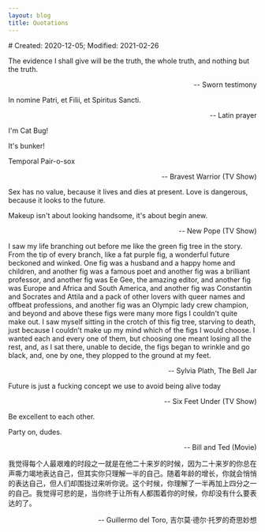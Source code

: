 ```yaml
---
layout: blog
title: Quotations
---
```

<span class="hidden-text"># Created: 2020-12-05; Modified: 2021-02-26</span>

The evidence I shall give will be the truth, the whole truth, and nothing but the truth.

<p align="right">-- Sworn testimony</p>

In nomine Patri, et Filii, et Spiritus Sancti.

<p align="right">-- Latin prayer</p>

I'm Cat Bug!

It's bunker!

Temporal Pair-o-sox

<p align="right">-- Bravest Warrior (TV Show)</p>

Sex has no value, because it lives and dies at present. Love is dangerous, because it looks to the future.

Makeup isn't about looking handsome, it's about begin anew.

<p align="right">-- New Pope (TV Show)</p>

I saw my life branching out before me like the green fig tree in the story. From the tip of every branch, like a fat purple fig, a wonderful future beckoned and winked. One fig was a husband and a happy home and children, and another fig was a famous poet and another fig was a brilliant professor, and another fig was Ee Gee, the amazing editor, and another fig was Europe and Africa and South America, and another fig was Constantin and Socrates and Attila and a pack of other lovers with queer names and offbeat professions, and another fig was an Olympic lady crew champion, and beyond and above these figs were many more figs I couldn't quite make out. I saw myself sitting in the crotch of this fig tree, starving to death, just because I couldn't make up my mind which of the figs I would choose. I wanted each and every one of them, but choosing one meant losing all the rest, and, as I sat there, unable to decide, the figs began to wrinkle and go black, and, one by one, they plopped to the ground at my feet.

<p align="right">-- Sylvia Plath, The Bell Jar</p>

Future is just a fucking concept we use to avoid being alive today

<p align="right">-- Six Feet Under (TV Show)</p>

Be excellent to each other.

Party on, dudes.

<p align="right">-- Bill and Ted (Movie)</p>

我觉得每个人最艰难的时段之一就是在他二十来岁的时候，因为二十来岁的你总在声嘶力竭地表达自己，但其实你只理解一半的自己。随着年龄的增长，你就会悄悄的表达自己，但人们却围拢过来听你说。这个时候，你理解了一半再加上四分之一的自己。我觉得可悲的是，当你终于让所有人都围着你的时候，你却没有什么要表达的了。

<p align="right">-- Guillermo del Toro, 吉尔莫·德尔·托罗的奇思妙想</p>
